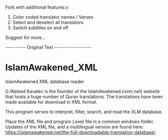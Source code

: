 Fork with additional features:v
1. Color coded translator names / Verses
2. Select and deselect all translators
3. Switch subtitles on and off

Suggest for more...

---------- Original Text ------------------
# IslamAwakened_XML
IslamAwakened XML database reader

G.Waleed Kavalec is the founder of the IslamAwakened.com(.net) website that hosts a huge number of Quran translations.
The translations have been made available for download in XML format. 

This program serves to interpret, filter, search, and read the XLM database.

Place the XML file and program (.exe) file in a common windows folder.
Updates of the XML file, and a multilingual version are found here:
https://islamawakened.net/the-full-downloadable-translation-database/
